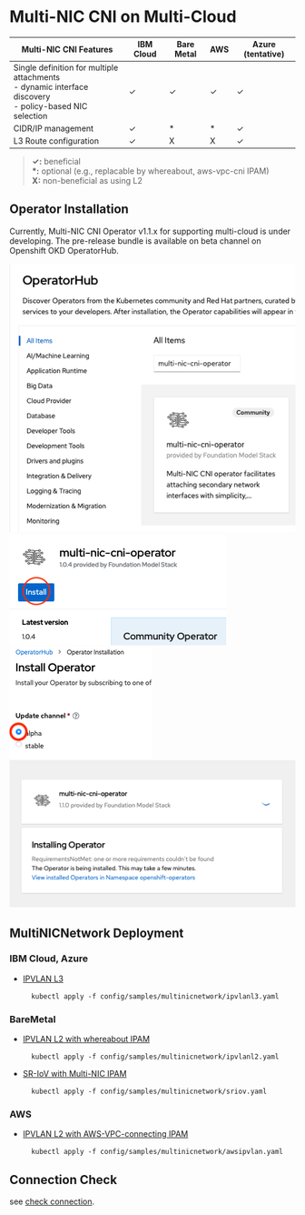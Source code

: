 # Multi-NIC CNI on Multi-Cloud

Multi-NIC CNI Features|IBM Cloud|Bare Metal|AWS|Azure (tentative)
---|---|---|---|---
Single definition for multiple attachments<br>- dynamic interface discovery<br>- policy-based NIC selection|&check;|&check;|&check;|&check;
CIDR/IP management|&check;|*|*|&check;
L3 Route configuration|&check;|X|X|&check;

> **&check;:** beneficial<br>**\*:** optional (e.g., replacable by whereabout, aws-vpc-cni IPAM)<br>**X:** non-beneficial as using L2

## Operator Installation
Currently, Multi-NIC CNI Operator v1.1.x for supporting multi-cloud is under developing. The pre-release bundle is available on beta channel on Openshift OKD OperatorHub.

![](../img/openshift-operatorhub.png)
![](../img/v1.1.0-1.png)
![](../img/v1.1.0-2.png)
![](../img/v1.1.0-3.png)

## MultiNICNetwork Deployment

### IBM Cloud, Azure

- [IPVLAN L3](https://github.com/foundation-model-stack/multi-nic-cni/tree/main/config/samples/multinicnetwork/ipvlanl3.yaml)

        kubectl apply -f config/samples/multinicnetwork/ipvlanl3.yaml
        
### BareMetal
- [IPVLAN L2 with whereabout IPAM](https://github.com/foundation-model-stack/multi-nic-cni/tree/main/config/samples/multinicnetwork/ipvlanl2.yaml)

        kubectl apply -f config/samples/multinicnetwork/ipvlanl2.yaml

- [SR-IoV with Multi-NIC IPAM](https://github.com/foundation-model-stack/multi-nic-cni/tree/main/config/samples/multinicnetwork/sriov.yaml)


        kubectl apply -f config/samples/multinicnetwork/sriov.yaml


### AWS
- [IPVLAN L2 with AWS-VPC-connecting IPAM](https://github.com/foundation-model-stack/multi-nic-cni/tree/main/config/samples/multinicnetwork/awsipvlan.yaml)

        kubectl apply -f config/samples/multinicnetwork/awsipvlan.yaml

## Connection Check
see [check connection](https://github.com/foundation-model-stack/multi-nic-cni/tree/main/README.md#check-connections).